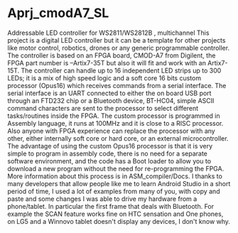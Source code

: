 # Aprj_cmodA7_SL
Addressable LED controller for WS2811/WS2812B , multichannel
This project is a digital LED controller but it can be a template for other projects like motor control, robotics, drones or any generic programmable controller.
The controller is based on an FPGA board, CMOD-A7 from Digilent, the FPGA part number is –Artix7-35T but also it will fit and work with an Artix7-15T.
The controller can handle up to 16 independent LED strips up to 300 LEDs; it is a mix of high speed logic and a soft core 16 bits custom processor (Opus16) which receives commands from a serial interface.  The serial interface is an UART connected to either the on board USB port through an FTD232 chip or a Bluetooth device, BT-HC04, simple ASCII command characters are sent to the processor to select different tasks/routines inside the FPGA.
The custom processor is programmed in Assembly language, it runs at 100MHz and it is close to a RISC processor. Also anyone with FPGA experience can replace the processor with any other, either internally soft core or hard core, or an external microcontroller. The advantage of using the custom Opus16 processor is that it is very simple to program in assembly code, there is no need for a separate software environment, and the code has a Boot loader to allow you to download a new program without the need for re-programming the FPGA. More information about this process is in  ASM_compiler/Docs.
I thanks to many developers that allow people like me to learn Android Studio in a short period of time, I used a lot of examples from many of you, with copy and paste and some changes I was able to drive my hardware from a phone/tablet. In particular the first frame that deals with Bluetooth. For example the SCAN feature works fine on HTC sensation and One phones, on LG5 and a Winnovo tablet doesn't display any devices, I don't know why.
